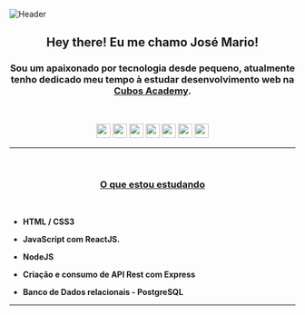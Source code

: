 ![Header](./assets/header.gif)

<h2 align="center"><strong> Hey there! Eu me chamo José Mario! </strong></h2>

<h3 align="center">
<strong>Sou um apaixonado por tecnologia desde pequeno, atualmente tenho dedicado meu tempo à estudar desenvolvimento web na <a href="https://cubos.academy" target="_blank">Cubos Academy</a>.</strong></h3>

<br>

<!-- BADGES -->
<p align = "center">
<img src = "https://img.shields.io/badge/HTML5-E34F26?style=for-the-badge&logo=html5&logoColor=white" alt = "css3" height = "25"/>
<img src = "https://img.shields.io/badge/CSS3-1572B6?style=for-the-badge&logo=css3&logoColor=white" alt = "css3" height = "25"/>
<img src = "https://img.shields.io/badge/JavaScript-F7DF1E?style=for-the-badge&logo=javascript&logoColor=black" alt = "css3" height = "25"/>
<img src = "https://img.shields.io/badge/React-20232A?style=for-the-badge&logo=react&logoColor=61DAFB" alt = "css3" height = "25"/>
<img src = "https://img.shields.io/badge/Node.js-43853D?style=for-the-badge&logo=node.js&logoColor=white" alt = "css3" height = "25"/>
<img src = "https://img.shields.io/badge/Express.js-404D59?style=for-the-badge" alt = "css3" height = "25"/>
<img src = "https://img.shields.io/badge/PostgreSQL-316192?style=for-the-badge&logo=postgresql&logoColor=white" alt = "css3" height = "25"/>
</p>
<!-- /BADGES -->

<hr>
<br>

<h3 align="center"><strong><u> O que estou estudando</u></strong></h3>
<br>

<strong>

- HTML / CSS3

- JavaScript com ReactJS.
- NodeJS
- Criação e consumo de API Rest com Express
- Banco de Dados relacionais - PostgreSQL

</strong>

<hr>

<br>

<!-- <img src = "https://github-readme-stats.vercel.app/api/top-langs/?username=jmmzp&theme=blue-green"/> -->
